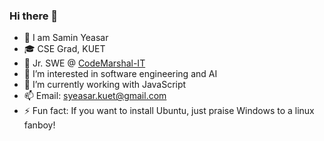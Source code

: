 ### Hi there 👋

- 👋  I am Samin Yeasar
- 🎓  CSE Grad, KUET
- 💼  Jr. SWE @ [CodeMarshal-IT](https://github.com/CodeMarshal-IT/) 
- 👀  I’m interested in software engineering and AI
- 🌱  I’m currently working with JavaScript
- 📫  Email: syeasar.kuet@gmail.com
- ⚡   Fun fact: If you want to install Ubuntu, just praise Windows to a linux fanboy!

<!--
- 👀 I’m interested in software engineering
- 🔭 I’m currently busy with several projects
- 🌱 I’m currently learning React Native
- 📫 How to reach me: https://www.linkedin.com/in/samin-yeasar-abir/
- 😄 Pronouns: He/him
- ⚡ Fun fact: I got our CSE 3200 project idea from the movie "Sicario: Day of the Soldado"
-->

<!--
**Y3454R/Y3454R** is a ✨ _special_ ✨ repository because its `README.md` (this file) appears on your GitHub profile.

Here are some ideas to get you started:

- 🔭 I’m currently working on ...
- 🌱 I’m currently learning ...
- 👯 I’m looking to collaborate on ...
- 🤔 I’m looking for help with ...
- 💬 Ask me about ...
- 📫 How to reach me: ...
- 😄 Pronouns: ...
- ⚡ Fun fact: ...
-->
